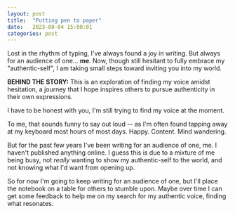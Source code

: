 ```yaml
---
layout: post
title:  "Putting pen to paper"
date:   2023-08-04 15:00:01
categories: post
---
```

Lost in the rhythm of typing, I've always found a joy in writing. But always for an audience of one... **me**. Now, though still hesitant to fully embrace my "authentic-self", I am taking small steps toward inviting you into my world.

**BEHIND THE STORY:** This is an exploration of finding my voice amidst hesitation, a journey that I hope inspires others to pursue authenticity in their own expressions.
<!--more-->

I have to be honest with you, I'm still trying to find my voice at the moment.

To me, that sounds funny to say out loud -- as I'm often found tapping away at my keyboard most hours of most days. Happy. Content. Mind wandering.  

But for the past few years I've been writing for an audience of one, me. I haven't published anything online. I guess this is due to a mixture of me being busy, not *really* wanting to show my authentic-self to the world, and not knowing what I'd want from opening up.

So for now I'm going to keep writing for an audience of one, but I'll place the notebook on a table for others to stumble upon. Maybe over time I can get some feedback to help me on my search for my authentic voice, finding what resonates. 


